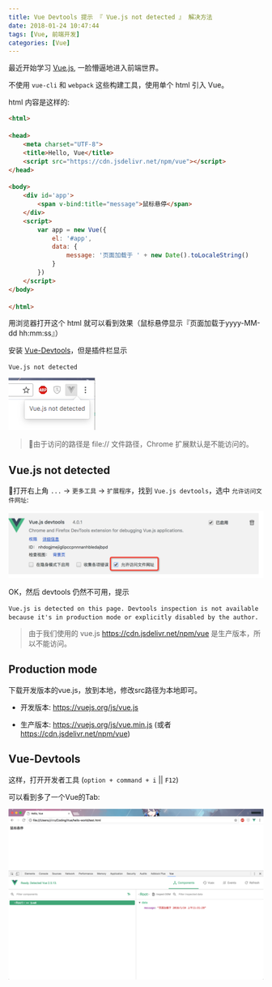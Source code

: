 ```yaml
---
title: Vue Devtools 提示 『 Vue.js not detected 』 解决方法
date: 2018-01-24 10:47:44
tags: [Vue, 前端开发]
categories: [Vue]
---
```


最近开始学习 [Vue.js](https://cn.vuejs.org/), 一脸懵逼地进入前端世界。

不使用 `vue-cli` 和 `webpack` 这些构建工具，使用单个 html 引入 Vue。

html 内容是这样的:

``` html
<html>

<head>
    <meta charset="UTF-8">
    <title>Hello, Vue</title>
    <script src="https://cdn.jsdelivr.net/npm/vue"></script>
</head>

<body>
    <div id='app'>
        <span v-bind:title="message">鼠标悬停</span>
    </div>
    <script>
        var app = new Vue({
            el: '#app',
            data: {
                message: '页面加载于 ' + new Date().toLocaleString()
            }
        })
    </script>
</body>

</html>
```

<!-- more -->

用浏览器打开这个 html 就可以看到效果（鼠标悬停显示『页面加载于yyyy-MM-dd hh:mm:ss』）

安装 [Vue-Devtools](https://chrome.google.com/webstore/detail/nhdogjmejiglipccpnnnanhbledajbpd)，但是插件栏显示

`Vue.js not detected`

![](/images/myblog/vue-devtools1.png)

> 由于访问的路径是 file:// 文件路径，Chrome 扩展默认是不能访问的。

## Vue.js not detected

打开右上角 `...` -> `更多工具` -> `扩展程序`，找到 `Vue.js devtools`，选中 `允许访问文件网址`:

![](/images/myblog/vue-devtools2.png)

OK，然后 devtools 仍然不可用，提示

`Vue.js is detected on this page. Devtools inspection is not available because it's in production mode or explicitly disabled by the author.`

> 由于我们使用的 vue.js <https://cdn.jsdelivr.net/npm/vue> 是生产版本，所以不能访问。

## Production mode

下载开发版本的vue.js，放到本地，修改src路径为本地即可。

* 开发版本: https://vuejs.org/js/vue.js

* 生产版本: https://vuejs.org/js/vue.min.js (或者 https://cdn.jsdelivr.net/npm/vue)


## Vue-Devtools

这样，打开开发者工具 (`option + command + i` || `F12`)

可以看到多了一个Vue的Tab:

![](/images/myblog/vue-devtools3.png)
